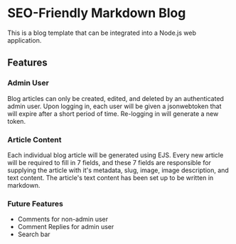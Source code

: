 # SEO-Friendly Markdown Blog

This is a blog template that can be integrated into a Node.js web application. 

## Features

### Admin User

Blog articles can only be created, edited, and deleted by an authenticated admin user. Upon logging in, each user will be given a jsonwebtoken that will expire after a short period of time. Re-logging in will generate a new token.

### Article Content

Each individual blog article will be generated using EJS. Every new article will be required to fill in 7 fields, and these 7 fields are responsible for supplying the article with it's metadata, slug, image, image description, and text content. The article's text content has been set up to be written in markdown.

### Future Features
  
  - Comments for non-admin user 
  - Comment Replies for admin user
  - Search bar
